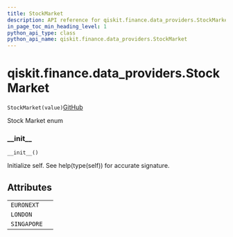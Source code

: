 ```yaml
---
title: StockMarket
description: API reference for qiskit.finance.data_providers.StockMarket
in_page_toc_min_heading_level: 1
python_api_type: class
python_api_name: qiskit.finance.data_providers.StockMarket
---
```


<span id="qiskit-finance-data-providers-stockmarket" />

# qiskit.finance.data\_providers.StockMarket

<span id="qiskit.finance.data_providers.StockMarket" />

`StockMarket(value)`[GitHub](https://github.com/qiskit-community/qiskit-aqua/tree/stable/0.8/qiskit/finance/data_providers/_base_data_provider.py "view source code")

Stock Market enum

### \_\_init\_\_

<span id="qiskit.finance.data_providers.StockMarket.__init__" />

`__init__()`

Initialize self. See help(type(self)) for accurate signature.

## Attributes

|             |   |
| ----------- | - |
| `EURONEXT`  |   |
| `LONDON`    |   |
| `SINGAPORE` |   |

